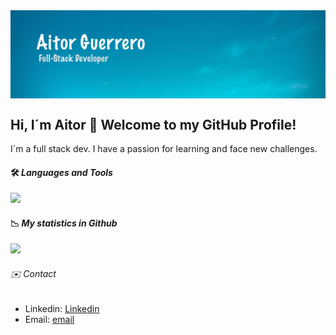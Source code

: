 <img align='center' src="https://github.com/Aitorgb/Aitorgb/blob/main/images/bg-Aitor.jpg" alt="bg-Aitor" />


## Hi, I´m Aitor 👋 Welcome to my GitHub Profile!

I´m a full stack dev. I have a passion for learning and face new challenges.
<!--
**Aitorgb/Aitorgb** is a ✨ _special_ ✨ repository because its `README.md` (this file) appears on your GitHub profile.
https://simpleicons.org/
https://shields.io/
Here are some ideas to get you started:
![](https://github-readme-stats.vercel.app/api/top-langs/?username=Aitorgb&theme=react&layout=compact)

- 🔭 I’m currently working on ...
- 🌱 I’m currently learning ...
- 👯 I’m looking to collaborate on ...
- 🤔 I’m looking for help with ...
- 💬 Ask me about ...
- 📫 How to reach me: ...
- 😄 Pronouns: ...
- ⚡ Fun fact: ...
-->

#### 🛠 *Languages and Tools*
![](https://img.shields.io/badge/Code-JavaScript-informational?style=flat&logo=data:image/svg%2bxml;base64,#F7DF1E&logoColor=white&color=2bbc8a)

#### :chart_with_downwards_trend: *My statistics in Github*

![](https://github-readme-stats.vercel.app/api?username=Aitorgb&theme=react&show_icons=true)

###### :envelope: *Contact*

- Linkedin: [Linkedin](https://www.linkedin.com/in/aitor-guerrero/)
- Email: [email](mailto:aitorguerrero9@gmail.com)




